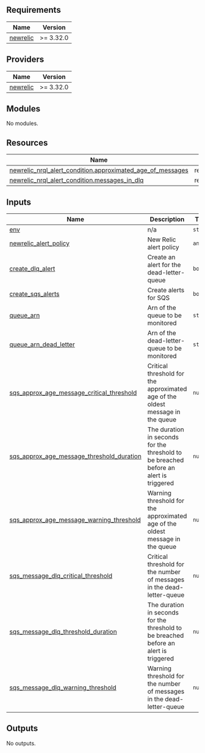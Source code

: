 <!-- BEGIN_TF_DOCS -->
## Requirements

| Name | Version |
|------|---------|
| <a name="requirement_newrelic"></a> [newrelic](#requirement\_newrelic) | >= 3.32.0 |

## Providers

| Name | Version |
|------|---------|
| <a name="provider_newrelic"></a> [newrelic](#provider\_newrelic) | >= 3.32.0 |

## Modules

No modules.

## Resources

| Name | Type |
|------|------|
| [newrelic_nrql_alert_condition.approximated_age_of_messages](https://registry.terraform.io/providers/newrelic/newrelic/latest/docs/resources/nrql_alert_condition) | resource |
| [newrelic_nrql_alert_condition.messages_in_dlq](https://registry.terraform.io/providers/newrelic/newrelic/latest/docs/resources/nrql_alert_condition) | resource |

## Inputs

| Name | Description | Type | Default | Required |
|------|-------------|------|---------|:--------:|
| <a name="input_env"></a> [env](#input\_env) | n/a | `string` | n/a | yes |
| <a name="input_newrelic_alert_policy"></a> [newrelic\_alert\_policy](#input\_newrelic\_alert\_policy) | New Relic alert policy | `any` | n/a | yes |
| <a name="input_create_dlq_alert"></a> [create\_dlq\_alert](#input\_create\_dlq\_alert) | Create an alert for the dead-letter-queue | `bool` | `false` | no |
| <a name="input_create_sqs_alerts"></a> [create\_sqs\_alerts](#input\_create\_sqs\_alerts) | Create alerts for SQS | `bool` | `true` | no |
| <a name="input_queue_arn"></a> [queue\_arn](#input\_queue\_arn) | Arn of the queue to be monitored | `string` | `null` | no |
| <a name="input_queue_arn_dead_letter"></a> [queue\_arn\_dead\_letter](#input\_queue\_arn\_dead\_letter) | Arn of the dead-letter-queue to be monitored | `string` | `null` | no |
| <a name="input_sqs_approx_age_message_critical_threshold"></a> [sqs\_approx\_age\_message\_critical\_threshold](#input\_sqs\_approx\_age\_message\_critical\_threshold) | Critical threshold for the approximated age of the oldest message in the queue | `number` | `500000` | no |
| <a name="input_sqs_approx_age_message_threshold_duration"></a> [sqs\_approx\_age\_message\_threshold\_duration](#input\_sqs\_approx\_age\_message\_threshold\_duration) | The duration in seconds for the threshold to be breached before an alert is triggered | `number` | `300` | no |
| <a name="input_sqs_approx_age_message_warning_threshold"></a> [sqs\_approx\_age\_message\_warning\_threshold](#input\_sqs\_approx\_age\_message\_warning\_threshold) | Warning threshold for the approximated age of the oldest message in the queue | `number` | `250000` | no |
| <a name="input_sqs_message_dlq_critical_threshold"></a> [sqs\_message\_dlq\_critical\_threshold](#input\_sqs\_message\_dlq\_critical\_threshold) | Critical threshold for the number of messages in the dead-letter-queue | `number` | `5` | no |
| <a name="input_sqs_message_dlq_threshold_duration"></a> [sqs\_message\_dlq\_threshold\_duration](#input\_sqs\_message\_dlq\_threshold\_duration) | The duration in seconds for the threshold to be breached before an alert is triggered | `number` | `300` | no |
| <a name="input_sqs_message_dlq_warning_threshold"></a> [sqs\_message\_dlq\_warning\_threshold](#input\_sqs\_message\_dlq\_warning\_threshold) | Warning threshold for the number of messages in the dead-letter-queue | `number` | `1` | no |

## Outputs

No outputs.
<!-- END_TF_DOCS -->